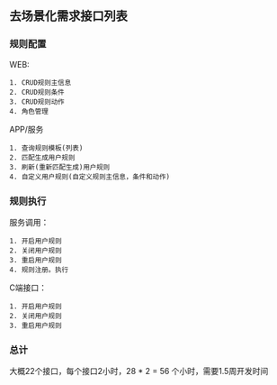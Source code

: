 ## 去场景化需求接口列表

### 规则配置

WEB:

```
1. CRUD规则主信息
2. CRUD规则条件
3. CRUD规则动作
4. 角色管理

```

APP/服务

```
1. 查询规则模板(列表)
2. 匹配生成用户规则
3. 刷新(重新匹配生成)用户规则
4. 自定义用户规则(自定义规则主信息，条件和动作)
```

### 规则执行

服务调用：

```
1. 开启用户规则
2. 关闭用户规则
3. 重启用户规则
4. 规则注册。执行

```

C端接口：

```
1. 开启用户规则
2. 关闭用户规则
3. 重启用户规则

```

### 总计

大概22个接口，每个接口2小时，28 * 2 = 56 个小时，需要1.5周开发时间
